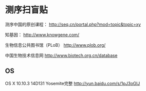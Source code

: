 # 测序扫盲贴




测序中国的原创课程：
http://seq.cn/portal.php?mod=topic&topic=xy


知基因：
http://www.knowgene.com/


生物信息公共图书馆（PLoB）
http://www.plob.org/


中国生物技术信息网
http://www.biotech.org.cn/database





## OS  

OS X 10.10.3 14D131 Yosemite完整
http://yun.baidu.com/s/1pJ3oGIJ